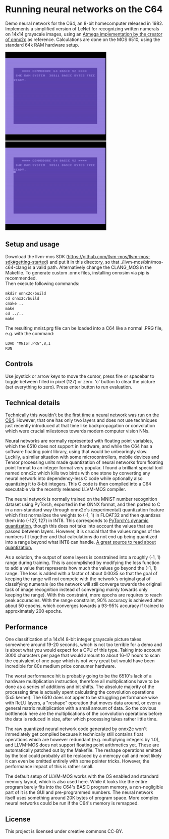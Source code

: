 # Running neural networks on the C64

Demo neural network for the C64, an 8-bit homecomputer released in 1982. Implements a simplified version of LeNet for recognizing written numerals on 14x14 grayscale images, using an [Atmega implementation by the creator of onnx2c](https://github.com/kraiskil/onnx2c/tree/master/examples/atmega_mnist) as reference. Calculations are done on the MOS 6510, using the standard 64k RAM hardware setup.


![Demo GIF 1](c64nn_1.gif)
![Demo GIF 2](c64nn_2.gif)

## Setup and usage

Download the llvm-mos SDK (https://github.com/llvm-mos/llvm-mos-sdk#getting-started) and put it in this directory, so that ./llvm-mos/bin/mos-c64-clang is a valid path. Alternatively change the CLANG_MOS in the Makefile. To generate custom .onnx files, installing onnxsim via pip is recommended.  
Then execute following commands:  
```git submodule update --init --recursive
mkdir onnx2c/build
cd onnx2c/build  
cmake ..  
make  
cd ../..  
make
```

The resulting mnist.prg file can be loaded into a C64 like a normal .PRG file, e.g. with the command:  
```
LOAD "MNIST.PRG",8,1  
RUN  
```

## Controls

Use joystick or arrow keys to move the cursor, press fire or spacebar to toggle between filled in pixel (127) or zero. 'c' button to clear the picture (set everything to zero). Press enter button to run evaluation.

## Technical details

[Technically this wouldn't be the first time a neural network was run on the C64](https://www.fourmilab.ch/documents/commodore/BrainSim/). However, that one has only two layers and does not use techniques just recently introduced at that time like backpropagation or convolution which were crucial milestones towards modern computer vision NNs.

Neural networks are normally represented with floating point variables, which the 6510 does not support in hardware, and while the C64 has a software floating point library, using that would be unbearingly slow.
Luckily, a similar situation with some microcontrollers, mobile devices and Tensor processing units made quantization of neural networks from floating point format to an integer format very popular. I found a brilliant special tool named onnx2c which kills two birds with one stone by converting any neural network into dependency-less C code while optionally also quantizing it to 8-bit integers. This C code is then compiled into a C64 executable via the recently released LLVM-MOS compiler.

The neural network is normally trained on the MNIST number recognition dataset using PyTorch, exported in the ONNX format, and then ported to C in a non-standard way through onnx2c's (experimental) quantization feature which first normalizes the weights to (-1, 1) in FLOAT32 and then quantizes them into (-127, 127) in INT8.
This corresponds to [PyTorch's dynamic quantization](https://pytorch.org/docs/stable/quantization.html), though this does not take into account the values that are passed between layers. However, it is crucial that the values ranges of the numbers fit together and that calculations do not end up being quantized into a range beyond what INT8 can handle. [A great source to read about quantization.](https://leimao.github.io/article/Neural-Networks-Quantization/)

As a solution, the output of some layers is constrained into a roughly (-1, 1) range during training. This is accomplished by modifying the loss function to add a value that represents how much the values go beyond the (-1, 1) range.
The loss is added with a factor of about 0.0035 so that the goal of keeping the range will not compete with the network's original goal of classifying numerals (so the network will still converge towards the original task of image recognition instead of converging mainly towards only keeping the range).
With this constraint, more epochs are requires to reach peak accuracies. With the range constraint, 90% accuracy is achieved after about 50 epochs, which converges towards a 93-95% accuracy if trained to approximately 200 epochs.

## Performance

One classification of a 14x14 8-bit integer grayscale picture takes somewhere around 19-20 seconds, which is not too terrible for a demo and is about what you would expect for a CPU of this type. Taking into account 3000 characters per page that would amount to about 16-17 hours to scan the equivalent of one page which is not very great but would have been incredible for 80s medium price consumer hardware.

The worst performance hit is probably going to be the 6510's lack of a hardware multiplication instruction, therefore all multiplications have to be done as a series of additions and bit shifts. The absolute majority of the processing time is actually spent calculating the convolution operations (5x5 kernel). The 6510 does not apper to be struggling performance wise with ReLU layers, a "reshape" operation that moves data around, or even a general matrix multiplication with a small amount of data. So the obvious bottleneck here are the multiplications of the convolution operations before the data is reduced in size, after which processing takes rather little time.

The raw quantized neural network code generated by onnx2c won't immediately get compiled because it technically still contains float operations which are however redundant (e.g. multiplying integers by 1.0), and LLVM-MOS does not support floating point arithmetics yet. These are automatically patched out by the Makefile. The reshape operations emitted by the tool could probably all be replaced by a memcpy call and most likely it can even be omitted entirely with some pointer tricks. However, the performance impact of this is rather small.

The default setup of LLVM-MOS works with the OS enabled and standard memory layout, which is also used here. While it looks like the entire program barely fits into the C64's BASIC program memory, a non-negligible part of it is the GUI and pre-programmed numbers. The neural network itself uses something around 20K bytes of program space. More complex neural networks could be run if the C64's memory is remapped.

## License

This project is licensed under creative commons CC-BY.
